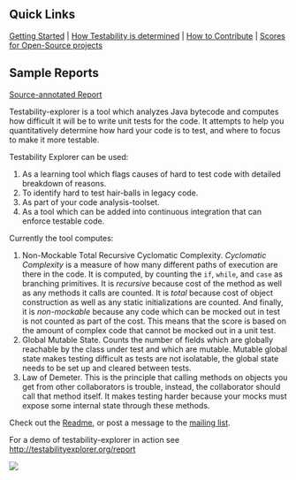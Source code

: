 ## Quick Links ##
[Getting Started](Readme.md) | [How Testability is determined](HowItWorks.md) | [How to Contribute](HowToContribute.md) | [Scores for Open-Source projects](http://testabilityexplorer.org)

## Sample Reports ##
[Source-annotated Report](http://testability-explorer.googlecode.com/svn/te-report/index.html)

Testability-explorer is a tool which analyzes Java bytecode and computes how difficult it will be to write unit tests for the code. It attempts to help you quantitatively determine how hard your code is to test, and where to focus to make it more testable.

Testability Explorer can be used:
  1. As a learning tool which flags causes of hard to test code with detailed breakdown of reasons.
  1. To identify hard to test hair-balls in legacy code.
  1. As part of your code analysis-toolset.
  1. As a tool which can be added into continuous integration that can enforce testable code.

Currently the tool computes:
  1. Non-Mockable Total Recursive Cyclomatic Complexity. _Cyclomatic Complexity_ is a measure of how many different paths of execution are there in the code. It is computed, by counting the `if`, `while`, and `case` as branching primitives. It is _recursive_ because cost of the method as well as any methods it calls are counted. It is _total_ because cost of object construction as well as any static initializations are counted. And finally, it is _non-mockable_ because any code which can be mocked out in test is not counted as part of the cost. This means that the score is based on the amount of complex code that cannot be mocked out in a unit test.
  1. Global Mutable State. Counts the number of fields which are globally reachable by the class under test and which are mutable. Mutable global state makes testing difficult as tests are not isolatable, the global state needs to be set up and cleared between tests.
  1. Law of Demeter. This is the principle that calling methods on objects you get from other collaborators is trouble, instead, the collaborator should call that method itself. It makes testing harder because your mocks must expose some internal state through these methods.

Check out the [Readme](Readme.md), or post a message to the [mailing list](http://groups.google.com/group/testability-explorer).

For a demo of testability-explorer in action see http://testabilityexplorer.org/report

[![](http://www.testabilityexplorer.org/img/jetty-6.x-progress.png)](http://www.testabilityexplorer.org)

